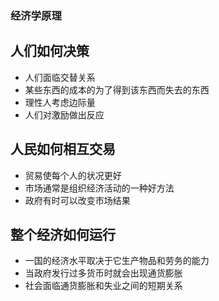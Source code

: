 ### 经济学原理

## 人们如何决策

- 人们面临交替关系
- 某些东西的成本的为了得到该东西而失去的东西
- 理性人考虑边际量
- 人们对激励做出反应

## 人民如何相互交易

- 贸易使每个人的状况更好
- 市场通常是组织经济活动的一种好方法
- 政府有时可以改变市场结果

## 整个经济如何运行

- 一国的经济水平取决于它生产物品和劳务的能力
- 当政府发行过多货币时就会出现通货膨胀
- 社会面临通货膨胀和失业之间的短期关系
